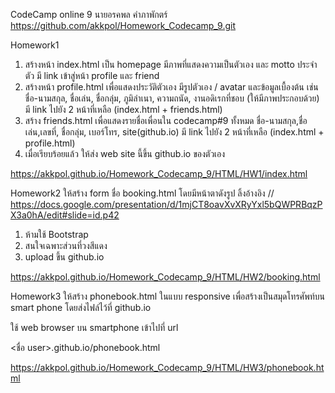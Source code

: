 CodeCamp online 9
นายอรคพล คำภาพักตร์
https://github.com/akkpol/Homework_Codecamp_9.git

Homework1
1. สร้างหน้า index.html เป็น homepage 
 มีภาพที่แสดงความเป็นตัวเอง และ motto ประจำตัว
 มี link เข้าสู่หน้า profile และ friend 
2. สร้างหน้า profile.html เพื่อแสดงประวัติตัวเอง 
 มีรูปตัวเอง / avatar และข้อมูลเบื้องต้น เช่น
 ชื่อ-นามสกุล,​ ชื่อเล่น, ชื่อกลุ่ม,​ ภูมิลำเนา, 
 ความถนัด, งานอดิเรกที่ชอบ (ให้มีภาพประกอบด้วย)
 มี link ไปยัง 2 หน้าที่เหลือ (index.html + friends.html)
3. สร้าง friends.html เพื่อแสดงรายชื่อเพื่อนใน codecamp#9 ทั้งหมด
 ชื่อ-นามสกุล,​ ชื่อเล่น,เลขที่, ชื่อกลุ่ม,​ เบอร์โทร, site(github.io) 
 มี link ไปยัง 2 หน้าที่เหลือ (index.html + profile.html)
4. เมื่อเรียบร้อยแล้ว ให้ส่ง web site นี้ขึ้น github.io ของตัวเอง

https://akkpol.github.io/Homework_Codecamp_9/HTML/HW1/index.html

Homework2
ให้สร้าง form ชื่อ booking.html โดยมีหน้าตาดังรูป
ลิ้งอ้างอิง //       https://docs.google.com/presentation/d/1mjCT8oavXvXRyYxl5bQWPRBqzPX3a0hA/edit#slide=id.p42

1. ห้ามใช้ Bootstrap 
2. สนใจเฉพาะส่วนที่วงสีแดง
3. upload ขึ้น github.io  

https://akkpol.github.io/Homework_Codecamp_9/HTML/HW2/booking.html

Homework3
ให้สร้าง phonebook.html ในแบบ responsive 
เพื่อสร้างเป็นสมุดโทรศัพท์บน smart phone
โดยส่งไฟล์ไว้ที่ github.io

ใช้ web browser บน smartphone เข้าไปที่  url

<ชื่อ user>.github.io/phonebook.html

https://akkpol.github.io/Homework_Codecamp_9/HTML/HW3/phonebook.html


